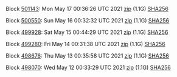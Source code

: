 Block [501143](https://testnet-insight.dashevo.org/insight/block/00000006fdb065193812604e4ffbd6d8378f6b59365e50f2cbad6eae098352b0): Mon May 17 00:36:26 UTC 2021 [zip](https://dash-bootstrap.ams3.digitaloceanspaces.com/testnet/2021-05-17/bootstrap.dat.zip) (1.1G) [SHA256](https://dash-bootstrap.ams3.digitaloceanspaces.com/testnet/2021-05-17/sha256.txt)

Block [500550](https://testnet-insight.dashevo.org/insight/block/00000ca555693f1d9b8c7d421a92ee10f359aac7793699b89ac59d788b0bb910): Sun May 16 00:32:32 UTC 2021 [zip](https://dash-bootstrap.ams3.digitaloceanspaces.com/testnet/2021-05-16/bootstrap.dat.zip) (1.1G) [SHA256](https://dash-bootstrap.ams3.digitaloceanspaces.com/testnet/2021-05-16/sha256.txt)

Block [499928](https://testnet-insight.dashevo.org/insight/block/0000009aa7279098a8da3bc69a1953b12de6994b4d5b00e53a9175300d6f062a): Sat May 15 00:44:29 UTC 2021 [zip](https://dash-bootstrap.ams3.digitaloceanspaces.com/testnet/2021-05-15/bootstrap.dat.zip) (1.1G) [SHA256](https://dash-bootstrap.ams3.digitaloceanspaces.com/testnet/2021-05-15/sha256.txt)

Block [499280](https://testnet-insight.dashevo.org/insight/block/0000016d99c14d6c5593accbded2e99452407a4544ce53ac9544f781aea26f65): Fri May 14 00:31:38 UTC 2021 [zip](https://dash-bootstrap.ams3.digitaloceanspaces.com/testnet/2021-05-14/bootstrap.dat.zip) (1.1G) [SHA256](https://dash-bootstrap.ams3.digitaloceanspaces.com/testnet/2021-05-14/sha256.txt)

Block [498676](https://testnet-insight.dashevo.org/insight/block/000000f6d24876e4da220929fd4d825d69828144d3b0513860cb06c3aeceb6ea): Thu May 13 00:35:58 UTC 2021 [zip](https://dash-bootstrap.ams3.digitaloceanspaces.com/testnet/2021-05-13/bootstrap.dat.zip) (1.1G) [SHA256](https://dash-bootstrap.ams3.digitaloceanspaces.com/testnet/2021-05-13/sha256.txt)

Block [498070](https://testnet-insight.dashevo.org/insight/block/000000aa09ff6e71fcbdaa9c3651966f1db737e0c2ef1aabefe8206ee73acaac): Wed May 12 00:33:29 UTC 2021 [zip](https://dash-bootstrap.ams3.digitaloceanspaces.com/testnet/2021-05-12/bootstrap.dat.zip) (1.1G) [SHA256](https://dash-bootstrap.ams3.digitaloceanspaces.com/testnet/2021-05-12/sha256.txt)
